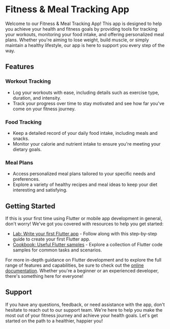 # Fitness & Meal Tracking App

Welcome to our Fitness & Meal Tracking App! This app is designed to help you achieve your health and fitness goals by providing tools for tracking your workouts, monitoring your food intake, and offering personalized meal plans. Whether you're aiming to lose weight, build muscle, or simply maintain a healthy lifestyle, our app is here to support you every step of the way.

## Features

### Workout Tracking
- Log your workouts with ease, including details such as exercise type, duration, and intensity.
- Track your progress over time to stay motivated and see how far you've come on your fitness journey.

### Food Tracking
- Keep a detailed record of your daily food intake, including meals and snacks.
- Monitor your calorie and nutrient intake to ensure you're meeting your dietary goals.

### Meal Plans
- Access personalized meal plans tailored to your specific needs and preferences.
- Explore a variety of healthy recipes and meal ideas to keep your diet interesting and satisfying.

## Getting Started

If this is your first time using Flutter or mobile app development in general, don't worry! We've got you covered with resources to help you get started:

- [Lab: Write your first Flutter app](https://docs.flutter.dev/get-started/codelab) - Follow along with this step-by-step guide to create your first Flutter app.
- [Cookbook: Useful Flutter samples](https://docs.flutter.dev/cookbook) - Explore a collection of Flutter code samples for common tasks and scenarios.

For more in-depth guidance on Flutter development and to explore the full range of features and capabilities, be sure to check out the [online documentation](https://docs.flutter.dev/). Whether you're a beginner or an experienced developer, there's something here for everyone!

## Support

If you have any questions, feedback, or need assistance with the app, don't hesitate to reach out to our support team. We're here to help you make the most out of your fitness journey and achieve your health goals. Let's get started on the path to a healthier, happier you!